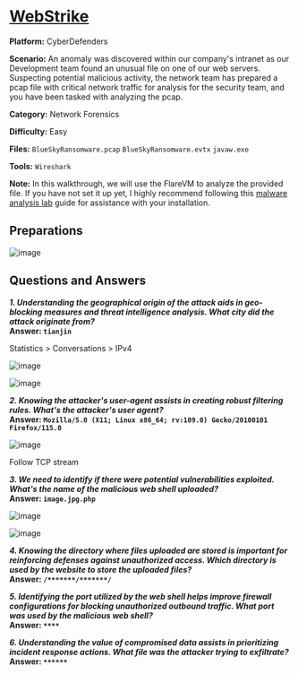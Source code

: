 # <a href="https://cyberdefenders.org/blueteam-ctf-challenges/webstrike/">WebStrike</a>

**Platform:** CyberDefenders

**Scenario:** An anomaly was discovered within our company's intranet as our Development team found an unusual file on one of our web servers. Suspecting potential malicious activity, the network team has prepared a pcap file with critical network traffic for analysis for the security team, and you have been tasked with analyzing the pcap.

**Category:** Network Forensics

**Difficulty:** Easy

**Files:** `BlueSkyRansomware.pcap` `BlueSkyRansomware.evtx` `javaw.exe`

**Tools:** `Wireshark`

**Note:** In this walkthrough, we will use the FlareVM to analyze the provided file. If you have not set it up yet, I highly recommend following this [malware analysis lab](https://github.com/mmhgwyjs/malware-analysis-lab/blob/main/README.md) guide for assistance with your installation.

## **Preparations**

![image](https://github.com/user-attachments/assets/e16226da-0fac-46f9-8ceb-dbfa3148de51)

## **Questions and Answers**

***1. Understanding the geographical origin of the attack aids in geo-blocking measures and threat intelligence analysis. What city did the attack originate from?***  
**Answer: `tianjin`**

Statistics > Conversations > IPv4

![image](https://github.com/user-attachments/assets/8d89ae9c-149f-4af8-8dac-4524281fe69e)

![image](https://github.com/user-attachments/assets/76f859e1-2ab6-4afc-bcbe-73eb9c1803e0)

***2. Knowing the attacker's user-agent assists in creating robust filtering rules. What's the attacker's user agent?***  
**Answer: `Mozilla/5.0 (X11; Linux x86_64; rv:109.0) Gecko/20100101 Firefox/115.0`**

![image](https://github.com/user-attachments/assets/e659665f-74dd-438f-910f-3f59800aefd9)

Follow TCP stream 
                                         
***3. We need to identify if there were potential vulnerabilities exploited. What's the name of the malicious web shell uploaded?***  
**Answer: `image.jpg.php`**

![image](https://github.com/user-attachments/assets/9348fff3-50a8-4363-b410-9b1e58bb569f)

![image](https://github.com/user-attachments/assets/01b8ec5b-0497-47e4-9c97-21d77d73bcc7)

***4. Knowing the directory where files uploaded are stored is important for reinforcing defenses against unauthorized access. Which directory is used by the website to store the uploaded files?***  
**Answer: `/*******/*******/`**

***5. Identifying the port utilized by the web shell helps improve firewall configurations for blocking unauthorized outbound traffic. What port was used by the malicious web shell?***  
**Answer: `****`**

***6. Understanding the value of compromised data assists in prioritizing incident response actions. What file was the attacker trying to exfiltrate?***  
**Answer: `******`**

